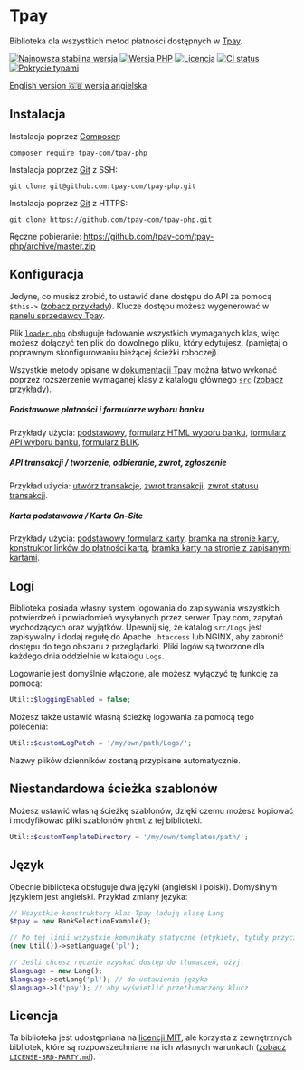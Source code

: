 # Tpay

Biblioteka dla wszystkich metod płatności dostępnych w [Tpay](https://docs.tpay.com/).

[![Najnowsza stabilna wersja](https://img.shields.io/packagist/v/tpay-com/tpay-php.svg?label=obecna%20wersja)](https://packagist.org/packages/tpay-com/tpay-php)
[![Wersja PHP](https://img.shields.io/packagist/php-v/tpay-com/tpay-php.svg)](https://php.net)
[![Licencja](https://img.shields.io/github/license/tpay-com/tpay-php.svg?label=licencja)](LICENSE)
[![CI status](https://github.com/tpay-com/tpay-php/actions/workflows/ci.yaml/badge.svg?branch=master)](https://github.com/tpay-com/tpay-php/actions)
[![Pokrycie typami](https://shepherd.dev/github/tpay-com/tpay-php/coverage.svg)](https://shepherd.dev/github/tpay-com/tpay-php)

[English version :gb: wersja angielska](./README.md)

## Instalacja

Instalacja poprzez [Composer](https://getcomposer.org):
```console
composer require tpay-com/tpay-php
```

Instalacja poprzez [Git](https://git-scm.com) z SSH:
```console
git clone git@github.com:tpay-com/tpay-php.git
```

Instalacja poprzez [Git](https://git-scm.com) z HTTPS:
```console
git clone https://github.com/tpay-com/tpay-php.git
```

Ręczne pobieranie:
https://github.com/tpay-com/tpay-php/archive/master.zip

## Konfiguracja

Jedyne, co musisz zrobić, to ustawić dane dostępu do API za pomocą `$this->` ([zobacz przykłady](examples)).
Klucze dostępu możesz wygenerować w [panelu sprzedawcy Tpay](https://secure.tpay.com/panel).

Plik [`loader.php`](examples/BasicPaymentForm.php) obsługuje ładowanie wszystkich wymaganych klas, więc możesz dołączyć ten plik do dowolnego pliku, który edytujesz.
(pamiętaj o poprawnym skonfigurowaniu bieżącej ścieżki roboczej).

Wszystkie metody opisane w [dokumentacji Tpay](https://docs.tpay.com) można łatwo wykonać poprzez rozszerzenie wymaganej klasy z katalogu głównego [`src`](src) ([zobacz przykłady](examples)).

##### Podstawowe płatności i formularze wyboru banku

Przykłady użycia: [podstawowy](examples/BasicPaymentForm.php), [formularz HTML wyboru banku](examples/BankSelection.php), [formularz API wyboru banku](examples/BankSelectionAPI.php), [formularz BLIK](examples/BlikTransactionExample.php).

##### API transakcji / tworzenie, odbieranie, zwrot, zgłoszenie

Przykład użycia: [utwórz transakcję](examples/TransactionApiExample.php), [zwrot transakcji](examples/TransactionRefund.php), [zwrot statusu transakcji](examples/TransactionRefundStatus.php).

##### Karta podstawowa / Karta On-Site

Przykłady użycia: [podstawowy formularz karty](examples/CardBasic.php), [bramka na stronie karty](examples/CardGate.php), [konstruktor linków do płatności kartą](examples/CardPaymentLinkBuilder.php ), [bramka karty na stronie z zapisanymi kartami](examples/CardGateExtended.php).

## Logi

Biblioteka posiada własny system logowania do zapisywania wszystkich potwierdzeń i powiadomień wysyłanych przez serwer Tpay.com, zapytań wychodzących oraz wyjątków.
Upewnij się, że katalog `src/Logs` jest zapisywalny i dodaj regułę do Apache `.htaccess` lub NGINX, aby zabronić dostępu do tego obszaru z przeglądarki.
Pliki logów są tworzone dla każdego dnia oddzielnie w katalogu `Logs`.

Logowanie jest domyślnie włączone, ale możesz wyłączyć tę funkcję za pomocą:
 ```php
Util::$loggingEnabled = false;
 ```

Możesz także ustawić własną ścieżkę logowania za pomocą tego polecenia:
 ```php
Util::$customLogPatch = '/my/own/path/Logs/';
 ```

Nazwy plików dzienników zostaną przypisane automatycznie.

## Niestandardowa ścieżka szablonów

Możesz ustawić własną ścieżkę szablonów, dzięki czemu możesz kopiować i modyfikować pliki szablonów `phtml` z tej biblioteki.
 ```php
Util::$customTemplateDirectory = '/my/own/templates/path/';
 ```

## Język

Obecnie biblioteka obsługuje dwa języki (angielski i polski). Domyślnym językiem jest angielski.
Przykład zmiany języka:
```php
// Wszystkie konstruktory klas Tpay ładują klasę Lang
$tpay = new BankSelectionExample();

// Po tej linii wszystkie komunikaty statyczne (etykiety, tytuły przycisków itp.) będą wyświetlane w języku polskim
(new Util())->setLanguage('pl');

// Jeśli chcesz ręcznie uzyskać dostęp do tłumaczeń, użyj:
$language = new Lang();
$language->setLang('pl'); // do ustawienia języka
$language->l('pay'); // aby wyświetlić przetłumaczony klucz
```

## Licencja

Ta biblioteka jest udostępniana na [licencji MIT](http://www.opensource.org/licenses/MIT),
ale korzysta z zewnętrznych bibliotek, które są rozpowszechniane na ich własnych warunkach ([zobacz `LICENSE-3RD-PARTY.md`](LICENSE-3RD-PARTY.md)).

